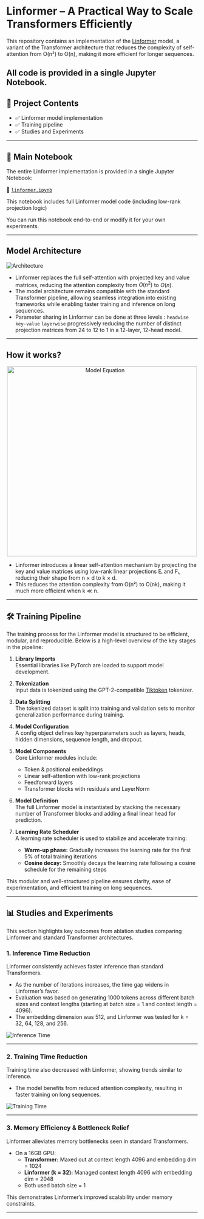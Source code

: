 # Linformer – A Practical Way to Scale Transformers Efficiently

This repository contains an implementation of the [Linformer](https://arxiv.org/abs/2006.04768) model, a variant of the Transformer architecture that reduces the complexity of self-attention from O(n²) to O(n), making it more efficient for longer sequences.

All code is provided in a single Jupyter Notebook.
---

## 📓 Project Contents

- ✅ Linformer model implementation  
- ✅ Training pipeline   
- ✅ Studies and Experiments

---

## 📘 Main Notebook

The entire Linformer implementation is provided in a single Jupyter Notebook:

📂 [`linformer.ipynb`](linformer.ipynb)

This notebook includes full Linformer model code (including low-rank projection logic)

You can run this notebook end-to-end or modify it for your own experiments.

---

## Model Architecture
![Architecture](Assets/Architecture.png)

- Linformer replaces the full self-attention with projected key and value matrices, reducing the attention complexity from $O(n^2)$ to $O(n)$.
- The model architecture remains compatible with the standard Transformer pipeline, allowing seamless integration into existing frameworks while enabling faster training and inference on long sequences.
- Parameter sharing in Linformer can be done at three levels : `headwise` `key-value` `layerwise` progressively reducing the number of distinct projection matrices from 24 to 12 to 1 in a 12-layer, 12-head model.

---

## How it works?

<p align="center">
  <img src="Assets/model_equation.png" alt="Model Equation" width="500"/>
</p>

- Linformer introduces a linear self-attention mechanism by projecting the key and value matrices using low-rank linear projections Eᵢ and Fᵢ, reducing their shape from n × d to k × d.
- This reduces the attention complexity from O(n²) to O(nk), making it much more efficient when k ≪ n.

---

## 🛠️ Training Pipeline

The training process for the Linformer model is structured to be efficient, modular, and reproducible. Below is a high-level overview of the key stages in the pipeline:

1. **Library Imports**  
   Essential libraries like PyTorch are loaded to support model development.

2. **Tokenization**  
   Input data is tokenized using the GPT-2-compatible [Tiktoken](https://github.com/openai/tiktoken) tokenizer.

3. **Data Splitting**  
   The tokenized dataset is split into training and validation sets to monitor generalization performance during training.

4. **Model Configuration**  
   A config object defines key hyperparameters such as layers, heads, hidden dimensions, sequence length, and dropout.

5. **Model Components**  
   Core Linformer modules include:
   - Token & positional embeddings  
   - Linear self-attention with low-rank projections  
   - Feedforward layers  
   - Transformer blocks with residuals and LayerNorm

6. **Model Definition**  
   The full Linformer model is instantiated by stacking the necessary number of Transformer blocks and adding a final linear head for prediction.

7. **Learning Rate Scheduler**  
   A learning rate scheduler is used to stabilize and accelerate training:
   - **Warm-up phase:** Gradually increases the learning rate for the first 5% of total training iterations  
   - **Cosine decay:** Smoothly decays the learning rate following a cosine schedule for the remaining steps

This modular and well-structured pipeline ensures clarity, ease of experimentation, and efficient training on long sequences.

---

## 📊 Studies and Experiments

This section highlights key outcomes from ablation studies comparing Linformer and standard Transformer architectures.

### 1. Inference Time Reduction  
Linformer consistently achieves faster inference than standard Transformers.  
- As the number of iterations increases, the time gap widens in Linformer’s favor.  
- Evaluation was based on generating 1000 tokens across different batch sizes and context lengths (starting at batch size = 1 and context length = 4096).  
- The embedding dimension was 512, and Linformer was tested for k = 32, 64, 128, and 256.

![Inference Time](Assets/inference_time_comparison.png)

---

### 2. Training Time Reduction  
Training time also decreased with Linformer, showing trends similar to inference.  
- The model benefits from reduced attention complexity, resulting in faster training on long sequences.

![Training Time](Assets/training_time_2.png)

---

### 3. Memory Efficiency & Bottleneck Relief  
Linformer alleviates memory bottlenecks seen in standard Transformers.  
- On a 16GB GPU:
  - **Transformer:** Maxed out at context length 4096 and embedding dim = 1024  
  - **Linformer (k = 32):** Managed context length 4096 with embedding dim = 2048  
  - Both used batch size = 1

This demonstrates Linformer’s improved scalability under memory constraints.

---
